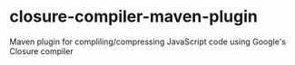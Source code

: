 closure-compiler-maven-plugin
=============================

Maven plugin for compliling/compressing JavaScript code using Google's Closure compiler

